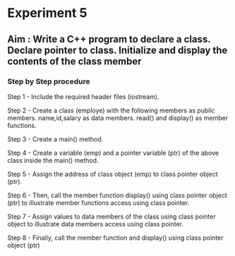 # Experiment 5
## Aim : Write a C++ program to declare a class. Declare pointer to class. Initialize and display the contents of the class member
### Step by Step procedure
Step 1 - Include the required header files (iostream).

Step 2 - Create a class (employe) with the following members as public members. name,id,salary as data members. read() and display() as member functions.

Step 3 - Create a main() method.

Step 4 - Create a variable (emp) and a pointer variable (ptr) of the above class inside the main() method.

Step 5 - Assign the address of class object (emp) to class pointer object (ptr).

Step 6 - Then, call the member function display() using class pointer object (ptr) to illustrate member functions access using class pointer.

Step 7 - Assign values to data members of the class using class pointer object to illustrate data members access using class pointer.

Step 8 - Finally, call the member function and display() using class pointer object (ptr)
